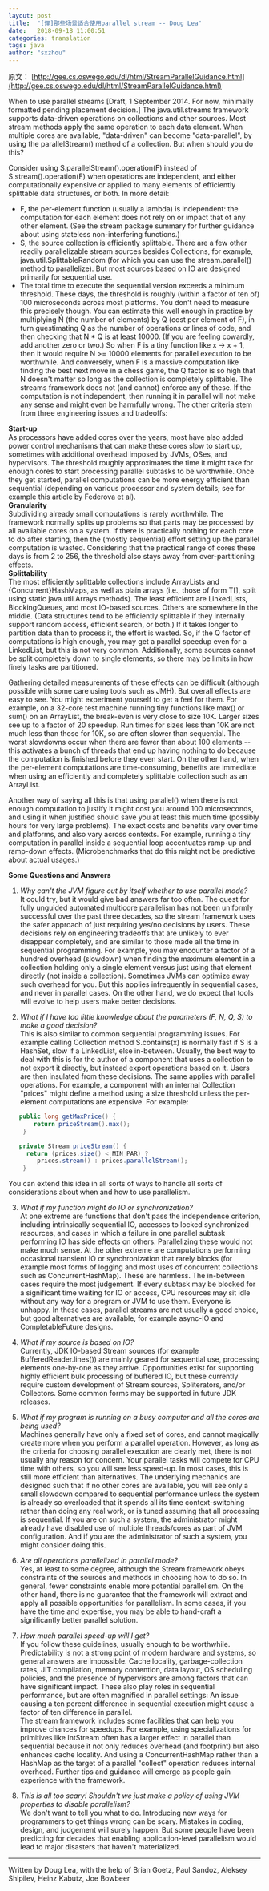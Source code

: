 ```yaml
---
layout: post
title:  "[译]那些场景适合使用parallel stream -- Doug Lea"
date:   2018-09-18 11:00:51
categories: translation
tags: java
author: "sxzhou"
---
```


原文：
[http://gee.cs.oswego.edu/dl/html/StreamParallelGuidance.html](http://gee.cs.oswego.edu/dl/html/StreamParallelGuidance.html)  

When to use parallel streams
[Draft, 1 September 2014. For now, minimally formatted pending placement decision.]
The java.util.streams framework supports data-driven operations on collections and other sources. Most stream methods apply the same operation to each data element. When multiple cores are available, "data-driven" can become "data-parallel", by using the parallelStream() method of a collection. But when should you do this?

Consider using S.parallelStream().operation(F) instead of S.stream().operation(F) when operations are independent, and either computationally expensive or applied to many elements of efficiently splittable data structures, or both. In more detail:

* F, the per-element function (usually a lambda) is independent: the computation for each element does not rely on or impact that of any other element. (See the stream package summary for further guidance about using stateless non-interfering functions.)
* S, the source collection is efficiently splittable. There are a few other readily parallelizable stream sources besides Collections, for example, java.util.SplittableRandom (for which you can use the stream.parallel() method to parallelize). But most sources based on IO are designed primarily for sequential use.
* The total time to execute the sequential version exceeds a minimum threshold. These days, the threshold is roughly (within a factor of ten of) 100 microseconds across most platforms. You don't need to measure this precisely though. You can estimate this well enough in practice by multiplying N (the number of elements) by Q (cost per element of F), in turn guestimating Q as the number of operations or lines of code, and then checking that N * Q is at least 10000. (If you are feeling cowardly, add another zero or two.) So when F is a tiny function like x -> x + 1, then it would require N >= 10000 elements for parallel execution to be worthwhile. And conversely, when F is a massive computation like finding the best next move in a chess game, the Q factor is so high that N doesn't matter so long as the collection is completely splittable.
The streams framework does not (and cannot) enforce any of these. If the computation is not independent, then running it in parallel will not make any sense and might even be harmfully wrong. The other criteria stem from three engineering issues and tradeoffs:

**Start-up**  
As processors have added cores over the years, most have also added power control mechanisms that can make these cores slow to start up, sometimes with additional overhead imposed by JVMs, OSes, and hypervisors. The threshold roughly approximates the time it might take for enough cores to start processing parallel subtasks to be worthwhile. Once they get started, parallel computations can be more energy efficient than sequential (depending on various processor and system details; see for example this article by Federova et al).  
**Granularity**  
Subdividing already small computations is rarely worthwhile. The framework normally splits up problems so that parts may be processed by all available cores on a system. If there is practically nothing for each core to do after starting, then the (mostly sequential) effort setting up the parallel computation is wasted. Considering that the practical range of cores these days is from 2 to 256, the threshold also stays away from over-partitioning effects.  
**Splittability**  
The most efficiently splittable collections include ArrayLists and {Concurrent}HashMaps, as well as plain arrays (i.e., those of form T[], split using static java.util.Arrays methods). The least efficient are LinkedLists, BlockingQueues, and most IO-based sources. Others are somewhere in the middle. (Data structures tend to be efficiently splittable if they internally support random access, efficient search, or both.) If it takes longer to partition data than to process it, the effort is wasted. So, if the Q factor of computations is high enough, you may get a parallel speedup even for a LinkedList, but this is not very common. Additionally, some sources cannot be split completely down to single elements, so there may be limits in how finely tasks are partitioned.  

Gathering detailed measurements of these effects can be difficult (although possible with some care using tools such as JMH). But overall effects are easy to see. You might experiment yourself to get a feel for them. For example, on a 32-core test machine running tiny functions like max() or sum() on an ArrayList, the break-even is very close to size 10K. Larger sizes see up to a factor of 20 speedup. Run times for sizes less than 10K are not much less than those for 10K, so are often slower than sequential. The worst slowdowns occur when there are fewer than about 100 elements -- this activates a bunch of threads that end up having nothing to do because the computation is finished before they even start. On the other hand, when the per-element computations are time-consuming, benefits are immediate when using an efficiently and completely splittable collection such as an ArrayList.

Another way of saying all this is that using parallel() when there is not enough computation to justify it might cost you around 100 microseconds, and using it when justified should save you at least this much time (possibly hours for very large problems). The exact costs and benefits vary over time and platforms, and also vary across contexts. For example, running a tiny computation in parallel inside a sequential loop accentuates ramp-up and ramp-down effects. (Microbenchmarks that do this might not be predictive about actual usages.)

**Some Questions and Answers**  
1. *Why can't the JVM figure out by itself whether to use parallel mode?*    
It could try, but it would give bad answers far too often. The quest for fully unguided automated multicore parallelism has not been uniformly successful over the past three decades, so the stream framework uses the safer approach of just requiring yes/no decisions by users. These decisions rely on engineering tradeoffs that are unlikely to ever disappear completely, and are similar to those made all the time in sequential programming. For example, you may encounter a factor of a hundred overhead (slowdown) when finding the maximum element in a collection holding only a single element versus just using that element directly (not inside a collection). Sometimes JVMs can optimize away such overhead for you. But this applies infrequently in sequential cases, and never in parallel cases. On the other hand, we do expect that tools will evolve to help users make better decisions.

2. *What if I have too little knowledge about the parameters (F, N, Q, S) to make a good decision?*  
This is also similar to common sequential programming issues. For example calling Collection method S.contains(x) is normally fast if S is a HashSet, slow if a LinkedList, else in-between. Usually, the best way to deal with this is for the author of a component that uses a collection to not export it directly, but instead export operations based on it. Users are then insulated from these decisions. The same applies with parallel operations. For example, a component with an internal Collection "prices" might define a method using a size threshold unless the per-element computations are expensive. For example:
```java
   public long getMaxPrice() { 
       return priceStream().max(); 
    }

   private Stream priceStream() {
     return (prices.size() < MIN_PAR) ? 
        prices.stream() : prices.parallelStream();
    }
```
You can extend this idea in all sorts of ways to handle all sorts of considerations about when and how to use parallelism.

3. *What if my function might do IO or synchronization?*  
At one extreme are functions that don't pass the independence criterion, including intrinsically sequential IO, accesses to locked synchronized resources, and cases in which a failure in one parallel subtask performing IO has side effects on others. Parallelizing these would not make much sense. At the other extreme are computations performing occasional transient IO or synchronization that rarely blocks (for example most forms of logging and most uses of concurrent collections such as ConcurrentHashMap). These are harmless. The in-between cases require the most judgement. If every subtask may be blocked for a significant time waiting for IO or access, CPU resources may sit idle without any way for a program or JVM to use them. Everyone is unhappy. In these cases, parallel streams are not usually a good choice, but good alternatives are available, for example async-IO and CompletableFuture designs.

4. *What if my source is based on IO?*  
Currently, JDK IO-based Stream sources (for example BufferedReader.lines()) are mainly geared for sequential use, processing elements one-by-one as they arrive. Opportunities exist for supporting highly efficient bulk processing of buffered IO, but these currently require custom development of Stream sources, Spliterators, and/or Collectors. Some common forms may be supported in future JDK releases.

5. *What if my program is running on a busy computer and all the cores are being used?*  
Machines generally have only a fixed set of cores, and cannot magically create more when you perform a parallel operation. However, as long as the criteria for choosing parallel execution are clearly met, there is not usually any reason for concern. Your parallel tasks will compete for CPU time with others, so you will see less speed-up. In most cases, this is still more efficient than alternatives. The underlying mechanics are designed such that if no other cores are available, you will see only a small slowdown compared to sequential performance unless the system is already so overloaded that it spends all its time context-switching rather than doing any real work, or is tuned assuming that all processing is sequential. If you are on such a system, the administrator might already have disabled use of multiple threads/cores as part of JVM configuration. And if you are the administrator of such a system, you might consider doing this.

6. *Are all operations parallelized in parallel mode?*  
Yes, at least to some degree, although the Stream framework obeys constraints of the sources and methods in choosing how to do so. In general, fewer constraints enable more potential parallelism. On the other hand, there is no guarantee that the framework will extract and apply all possible opportunities for parallelism. In some cases, if you have the time and expertise, you may be able to hand-craft a significantly better parallel solution.

7. *How much parallel speed-up will I get?*  
If you follow these guidelines, usually enough to be worthwhile. Predictability is not a strong point of modern hardware and systems, so general answers are impossible. Cache locality, garbage-collection rates, JIT compilation, memory contention, data layout, OS scheduling policies, and the presence of hypervisors are among factors that can have significant impact. These also play roles in sequential performance, but are often magnified in parallel settings: An issue causing a ten percent difference in sequential execution might cause a factor of ten difference in parallel.  
The stream framework includes some facilities that can help you improve chances for speedups. For example, using specializations for primitives like IntStream often has a larger effect in parallel than sequential because it not only reduces overhead (and footprint) but also enhances cache locality. And using a ConcurrentHashMap rather than a HashMap as the target of a parallel "collect" operation reduces internal overhead. Further tips and guidance will emerge as people gain experience with the framework.

8. *This is all too scary! Shouldn't we just make a policy of using JVM properties to disable parallelism?*  
We don't want to tell you what to do. Introducing new ways for programmers to get things wrong can be scary. Mistakes in coding, design, and judgement will surely happen. But some people have been predicting for decades that enabling application-level parallelism would lead to major disasters that haven't materialized.  
***
Written by Doug Lea, with the help of Brian Goetz, Paul Sandoz, Aleksey Shipilev, Heinz Kabutz, Joe Bowbeer